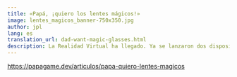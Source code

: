 ```yaml
---
title: «Papá, ¡quiero los lentes mágicos!»
image: lentes_magicos_banner-750x350.jpg
author: jpl
lang: es
translation_url: dad-want-magic-glasses.html
description: La Realidad Virtual ha llegado. Ya se lanzaron dos dispositivos este año y vendrán más pronto. ¿Qué diferencias tienen? ¿Funciona la Realidad Virtual?
---
```


https://papagame.dev/articulos/papa-quiero-lentes-magicos

